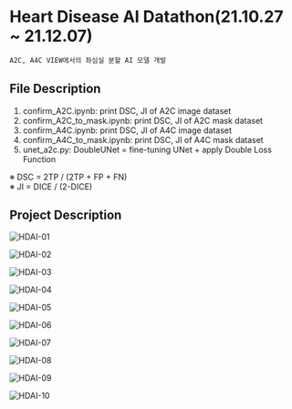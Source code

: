 # Heart Disease AI Datathon(21.10.27 ~ 21.12.07)
```diff
A2C, A4C VIEW에서의 좌심실 분할 AI 모델 개발
```

## File Description
1. confirm_A2C.ipynb: print DSC, JI of A2C image dataset
2. confirm_A2C_to_mask.ipynb: print DSC, JI of A2C mask dataset
3. confirm_A4C.ipynb: print DSC, JI of A4C image dataset
4. confirm_A4C_to_mask.ipynb: print DSC, JI of A4C mask dataset
5. unet_a2c.py: DoubleUNet = fine-tuning UNet + apply Double Loss Function  
  
※ DSC = 2TP / (2TP + FP + FN)  
※ JI = DICE / (2-DICE)  
  
## Project Description
![HDAI-01](https://user-images.githubusercontent.com/90584177/202715255-5767174c-c8fa-4baa-8685-c06decc8a211.png)  
  
![HDAI-02](https://user-images.githubusercontent.com/90584177/202715327-e715131a-9a27-450a-9aa5-a77ed790d020.png)
  
![HDAI-03](https://user-images.githubusercontent.com/90584177/202715397-8033aa91-e8f7-4049-8963-413184afa5d5.png)  
  
![HDAI-04](https://user-images.githubusercontent.com/90584177/202715455-1c4bd95a-5c1b-4d62-b971-88f62dd3dd8b.png)  
  
![HDAI-05](https://user-images.githubusercontent.com/90584177/202715549-7a61b538-526c-42c6-ba52-381ca14ab583.png)
  
![HDAI-06](https://user-images.githubusercontent.com/90584177/202715576-c897391e-b3e3-4e0e-b8f6-fdfec6f3a616.png)  
  
![HDAI-07](https://user-images.githubusercontent.com/90584177/202715620-0db71857-db63-4770-acf0-c0f1339de220.png)  
  
![HDAI-08](https://user-images.githubusercontent.com/90584177/202715666-cbd87c23-57f2-4e93-9ed2-00274731ada5.png)  
  
![HDAI-09](https://user-images.githubusercontent.com/90584177/202715697-8ba55dd3-9776-4c8a-be78-1af19273d6ac.png)  
  
![HDAI-10](https://user-images.githubusercontent.com/90584177/202715733-fef5d6d2-9f25-41c5-b349-5a465caa326f.png)